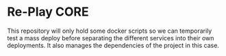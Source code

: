 # Re-Play CORE
This repository will only hold some docker scripts so we can temporarily test a mass deploy before separating the different services into their own deployments. It also manages the dependencies of the project in this case.